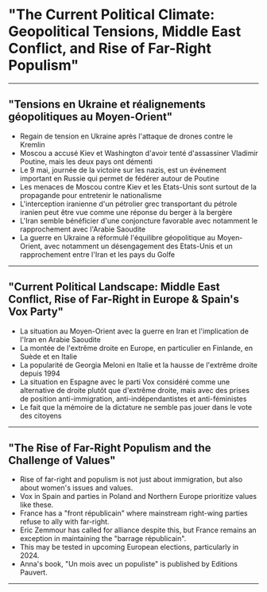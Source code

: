 # "The Current Political Climate: Geopolitical Tensions, Middle East Conflict, and Rise of Far-Right Populism"

-----------

## "Tensions en Ukraine et réalignements géopolitiques au Moyen-Orient"  
- Regain de tension en Ukraine après l'attaque de drones contre le Kremlin
- Moscou a accusé Kiev et Washington d'avoir tenté d'assassiner Vladimir Poutine, mais les deux pays ont démenti
- Le 9 mai, journée de la victoire sur les nazis, est un événement important en Russie qui permet de fédérer autour de Poutine
- Les menaces de Moscou contre Kiev et les Etats-Unis sont surtout de la propagande pour entretenir le nationalisme
- L'interception iranienne d'un pétrolier grec transportant du pétrole iranien peut être vue comme une réponse du berger à la bergère
- L'Iran semble bénéficier d'une conjoncture favorable avec notamment le rapprochement avec l'Arabie Saoudite
- La guerre en Ukraine a réformulé l'équilibre géopolitique au Moyen-Orient, avec notamment un désengagement des Etats-Unis et un rapprochement entre l'Iran et les pays du Golfe

-----------

## "Current Political Landscape: Middle East Conflict, Rise of Far-Right in Europe & Spain's Vox Party"  
- La situation au Moyen-Orient avec la guerre en Iran et l'implication de l'Iran en Arabie Saoudite
- La montée de l'extrême droite en Europe, en particulier en Finlande, en Suède et en Italie
- La popularité de Georgia Meloni en Italie et la hausse de l'extrême droite depuis 1994
- La situation en Espagne avec le parti Vox considéré comme une alternative de droite plutôt que d'extrême droite, mais avec des prises de position anti-immigration, anti-indépendantistes et anti-féministes
- Le fait que la mémoire de la dictature ne semble pas jouer dans le vote des citoyens

-----------

## "The Rise of Far-Right Populism and the Challenge of Values"  
- Rise of far-right and populism is not just about immigration, but also about women's issues and values.
- Vox in Spain and parties in Poland and Northern Europe prioritize values like these.
- France has a "front républicain" where mainstream right-wing parties refuse to ally with far-right.
- Eric Zemmour has called for alliance despite this, but France remains an exception in maintaining the "barrage républicain".
- This may be tested in upcoming European elections, particularly in 2024. 
- Anna's book, "Un mois avec un populiste" is published by Editions Pauvert.

-----------

